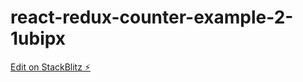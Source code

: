 # react-redux-counter-example-2-1ubipx

[Edit on StackBlitz ⚡️](https://stackblitz.com/edit/react-redux-counter-example-2-1ubipx)